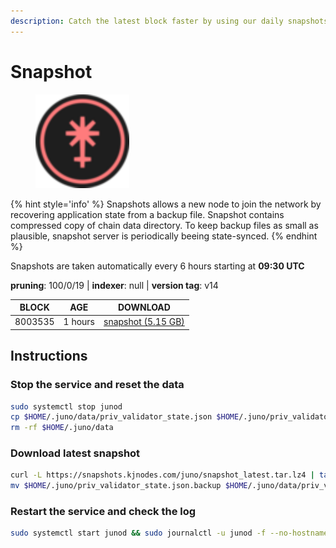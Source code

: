 ```yaml
---
description: Catch the latest block faster by using our daily snapshots.
---
```


# Snapshot

<figure><img src="https://raw.githubusercontent.com/kj89/cosmos-images/main/logos/juno.png" width="150" alt=""><figcaption></figcaption></figure>

{% hint style='info' %}
Snapshots allows a new node to join the network by recovering application state from a backup file. 
Snapshot contains compressed copy of chain data directory. To keep backup files as small as plausible, 
snapshot server is periodically beeing state-synced.
{% endhint %}

Snapshots are taken automatically every 6 hours starting at **09:30 UTC**

**pruning**: 100/0/19 | **indexer**: null | **version tag**: v14

| BLOCK             | AGE             | DOWNLOAD                                                                                            |
| ----------------- | --------------- | --------------------------------------------------------------------------------------------------- |
| 8003535 | 1 hours | [snapshot (5.15 GB)](https://snapshots.kjnodes.com/juno/snapshot\_latest.tar.lz4) |

## Instructions

### Stop the service and reset the data

```bash
sudo systemctl stop junod
cp $HOME/.juno/data/priv_validator_state.json $HOME/.juno/priv_validator_state.json.backup
rm -rf $HOME/.juno/data
```

### Download latest snapshot

```bash
curl -L https://snapshots.kjnodes.com/juno/snapshot_latest.tar.lz4 | tar -Ilz4 -xf - -C $HOME/.juno
mv $HOME/.juno/priv_validator_state.json.backup $HOME/.juno/data/priv_validator_state.json
```

### Restart the service and check the log

```bash
sudo systemctl start junod && sudo journalctl -u junod -f --no-hostname -o cat
```
